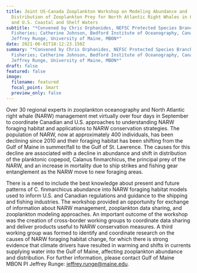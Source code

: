 ```yaml
---
title: Joint US-Canada Zooplankton Workshop on Modeling Abundance and
  Distribution of Zooplankton Prey for North Atlantic Right Whales in Canadian
  and U.S. Coastal and Shelf Waters
subtitle: "*Convened by Chris Orphanides, NEFSC Protected Species Branch, NOAA
  Fisheries; Catherine Johnson, Bedford Institute of Oceanography, Canada DFO;
  Jeffrey Runge, University of Maine, MBON*"
date: 2021-06-01T18:12:23.150Z
summary: "*Convened by Chris Orphanides, NEFSC Protected Species Branch, NOAA
  Fisheries; Catherine Johnson, Bedford Institute of Oceanography, Canada DFO;
  Jeffrey Runge, University of Maine, MBON*"
draft: false
featured: false
image:
  filename: featured
  focal_point: Smart
  preview_only: false
---
```

Over 30 regional experts in zooplankton oceanography and North Atlantic right whale (NARW) management met virtually over four days in September to coordinate Canadian and U.S. approaches to understanding NARW foraging habitat and applications to NARW conservation strategies. The population of NARW, now at approximately 400 individuals, has been declining since 2010 and their foraging habitat has been shifting from the Gulf of Maine in summer/fall to the Gulf of St. Lawrence. The causes for this decline are associated with a decline in abundance and shift in distribution of the planktonic copepod, Calanus finmarchicus, the principal prey of the NARW, and an increase in mortality due to ship strikes and fishing gear entanglement as the NARW move to new foraging areas.

There is a need to include the best knowledge about present and future patterns of C. finmarchicus abundance into NARW foraging habitat models used to inform U.S. and Canadian regulations and guidance to the shipping and fishing industries. The workshop provided an opportunity for exchange of information about NARW management, zooplankton data sharing, and zooplankton modeling approaches. An important outcome of the workshop was the creation of cross-border working groups to coordinate data sharing and deliver products useful to NARW conservation measures. A third working group was formed to identify and coordinate research on the causes of NARW foraging habitat change, for which there is strong evidence that climate drivers have resulted in warming and shifts in currents supplying water into the Gulf of Maine, affecting zooplankton abundance and distribution. For further information, please contact Gulf of Maine MBON PI Jeffrey Runge: [jeffrey.runge@maine.edu](mailto:jeffrey.runge@maine.edu).
